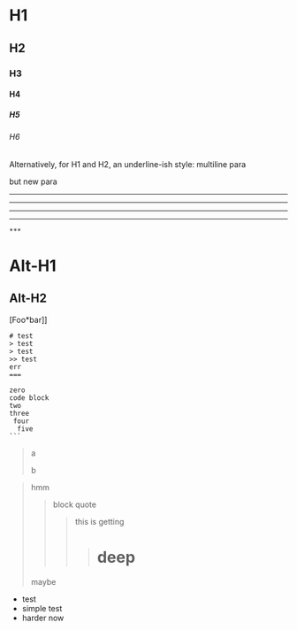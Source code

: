 # H1
## H2
### H3
#### H4
##### H5
###### H6

Alternatively, for H1 and H2, an underline-ish style:
multiline para

but new para
***
 ***
  ***
   ***
    ***

Alt-H1
======

Alt-H2
------

[Foo\*bar\]]: my_(url) 'title (with parens)'

[Foo*bar]]

   ````` plaintext
# test
> test
> test
>> test
err
===

zero
 code block
  two
   three
    four
     five
```
`````

> a
> 
> b

> hmm
>> block
>> quote
>>> this
>>> is
>>> getting
>>>> # deep
> maybe

- test
- simple
  test
 - harder
   now